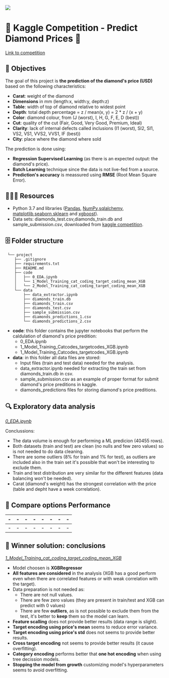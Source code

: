<p align="left"><img src="https://cdn-images-1.medium.com/max/184/1*2GDcaeYIx_bQAZLxWM4PsQ@2x.png"></p>

# 💎 Kaggle Competition - Predict Diamond Prices 💎

[Link to competition](https://www.kaggle.com/competitions/dataptmad1121/overview)

## **🎯 Objectives**

The goal of this project is **the prediction of the diamond's price (USD)** based on the following characteristics:

- **Carat**: weight of the diamond 
- **Dimensions** in mm (length:x, width:y, depth:z)
- **Table**: width of top of diamond relative to widest point
- **Depth**: total depth percentage = z / mean(x, y) = 2 * z / (x + y) 
- **Color**: diamond colour, from (J (worst), I, H, G, F, E, D (best))
- **Cut**: quality of the cut (Fair, Good, Very Good, Premium, Ideal)
- **Clarity**: lack of internal defects called inclusions (I1 (worst), SI2, SI1, VS2, VS1, VVS2, VVS1, IF (best))
- **City**: place where the diamond where sold

The prediction is done using:

- **Regression Supervised Learning** (as there is an expected output: the diamond's price).
- **Batch Learning** technique since the data is not live-fed from a source.
- **Prediction's accuracy** is meassured using **RMSE** (Root Mean Square Error).

## **👩🏻‍💻 Resources**

- Python 3.7 and libraries ([Pandas](https://pandas.pydata.org/pandas-docs/stable/reference/index.html), [NumPy](https://numpy.org/doc/stable/user/index.html),[sqlalchemy](https://www.sqlalchemy.org/), [matplotlib](https://matplotlib.org/stable/users/index),[seaborn](https://seaborn.pydata.org/index.html),[sklearn](https://scikit-learn.org/stable/user_guide.html) and [xgboost](https://xgboost.readthedocs.io/en/stable/)).
- Data sets: diamonds_test.csv,diamonds_train.db and sample_submission.csv, downloaded from [kaggle competition](https://www.kaggle.com/competitions/dataptmad1121/overview).

## **🗄 Folder structure**
```
 └── project
    ├── .gitignore
    ├── requirements.txt
    ├── README.md
    ├── code
    │   ├── 0_EDA.ipynb
    │   └── 1_Model_Training_cat_coding_target_coding_mean_XGB
    │   └── 2_Model_Training_cat_coding_target_coding_mean_XGB
    └── data
        ├── data_extractor.ipynb
        ├── diamonds_train.db
        ├── diamonds_train.csv
        ├── diamonds_test.csv
        ├── sample_submission.csv 
        ├── diamonds_predictions_1.csv 
        └── diamonds_predictions_2.csv
 ```
 
 - **code**: this folder contains the jupyter notebooks that perform the caldulation of diamond's price predition:
    - 0_EDA.ipynb
    - 1_Model_Training_Catcodes_targetcodes_XGB.ipynb
    - 1_Model_Training_Catcodes_targetcodes_XGB.ipynb 
 - **data**: in this folder all data files are stored:
    - Input files (train and test data) needed for the analysis.
    - data_extractor.ipynb needed for extracting the train set from diamonds_train.db in csv.
    - sample_submission.csv as an example of proper format for submit diamond's price preditions in kaggle.
    - diamonds_predictions files for storing diamond's price preditions.
    

## **🔍 Exploratory data analysis**     
[*0_EDA.ipynb*](https://github.com/Malvagfr/ih_datamadpt1121_project_m3/blob/main/code/0_EDA.ipynb)

Conclussions:
 
  - The data volume is enough for performing a ML predicion (40455 rows).
  - Both datasets (train and test) are clean (no nulls and few zero values) so is not needed to do data cleaning.
  - There are some outliers (8% for train and 1% for test), as outliers are included also in the train set it's possible that won't be interesting to exclude them.
  - Train and test distribution are very similar for the different features (data balancing won't be needed).
  - Carat (diamond's weight) has the strongest correlation with the price (table and depht have a week correlation). 
  
  
## **🔧 Compare options Performance**    



| - | - | - | - | - | - | - | - |
|---------|----------|-------|------------|----------|-------|------------|----------|
| -  | - | - | - | - |- | - | - |
 
## **🙌 Winner solution: conclusions**   

[*1_Model_Training_cat_coding_target_coding_mean_XGB*](https://github.com/Malvagfr/ih_datamadpt1121_project_m3/blob/main/code/1_Model_Training_cat_coding_target_coding_mean_XGB.ipynb)

- Model choosen is **XGBRegressor**
- **All features are considered** in the analysis (XGB has a good perform even when there are correlated features or with weak correlation with the target).
- Data preparation is not needed as:
    - There are not null values.
    - There are few zero values (they are present in train/test and XGB can predict with 0 values)
    - There are few **outliers**, as is not possible to exclude them from the test, it's better to **keep** them so the model can learn.
- **Feature scalling** does not provide better results (data range is slight).
- **Target encoding using price's mean** seems to reduce error variance.
- **Target encoding using price's std** does not seems to provide better results.
- **Cross target encoding** not seems to provide better results (it cause overfitting).
- **Category encoding** performs better that **one hot encoding** when using tree decission models.
- **Stopping the model from growth** customizing model's hyperparameters seems to avoid overfitting.

 
 
 